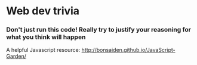 # Web dev trivia

### Don't just run this code! Really try to justify your reasoning for what you think will happen

A helpful Javascript resource:
http://bonsaiden.github.io/JavaScript-Garden/